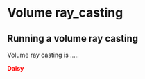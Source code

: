 # Volume ray_casting
## Running a volume ray casting  
Volume ray casting is .....<p style="color:red;"><b> Daisy</b></p>
